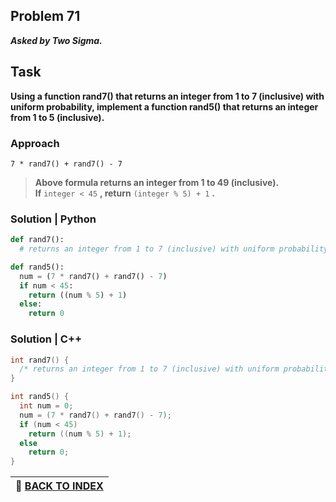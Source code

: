 ## Problem 71
***Asked by Two Sigma.***
## Task
**Using a function rand7() that returns an integer from 1 to 7 (inclusive) with uniform probability, implement a function rand5() that returns an integer from 1 to 5 (inclusive).**

### Approach
```
7 * rand7() + rand7() - 7
```
>**Above formula returns an integer from 1 to 49 (inclusive).**  
>**If** `integer < 45` **, return** `(integer % 5) + 1` **.**  
 
### Solution | Python
```python
def rand7():
  # returns an integer from 1 to 7 (inclusive) with uniform probability

def rand5():
  num = (7 * rand7() + rand7() - 7)
  if num < 45:
    return ((num % 5) + 1)
  else:
    return 0
```
### Solution | C++
```cpp
int rand7() {
  /* returns an integer from 1 to 7 (inclusive) with uniform probability */
}

int rand5() {
  int num = 0;
  num = (7 * rand7() + rand7() - 7);
  if (num < 45)
    return ((num % 5) + 1);
  else
    return 0;
}    
```


|**:file_folder: [BACK TO INDEX](https://github.com/theInvincible/Daily-Coding-Problem/)**|
|-----------------------------------------------------------------------------------|
